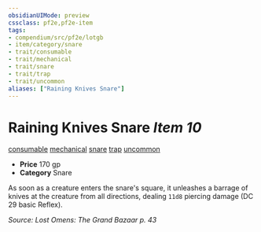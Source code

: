 ```yaml
---
obsidianUIMode: preview
cssclass: pf2e,pf2e-item
tags:
- compendium/src/pf2e/lotgb
- item/category/snare
- trait/consumable
- trait/mechanical
- trait/snare
- trait/trap
- trait/uncommon
aliases: ["Raining Knives Snare"]
---
```

# Raining Knives Snare *Item 10*  
[consumable](../../../rules/traits/consumable.md)  [mechanical](../../../rules/traits/mechanical.md)  [snare](../../../rules/traits/snare.md)  [trap](../../../rules/traits/trap.md)  [uncommon](../../../rules/traits/uncommon.md)  

- **Price** 170 gp
- **Category** Snare

As soon as a creature enters the snare's square, it unleashes a barrage of knives at the creature from all directions, dealing `11d8` piercing damage (DC 29 basic Reflex).

*Source: Lost Omens: The Grand Bazaar p. 43*